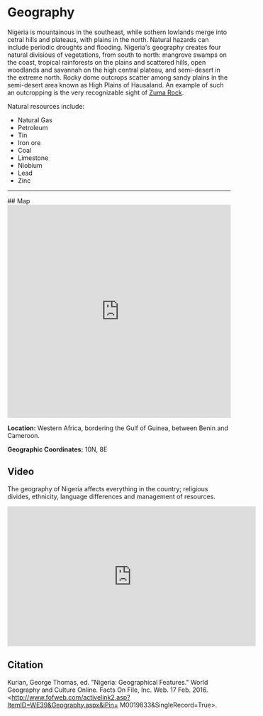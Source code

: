# Geography

Nigeria is mountainous in the southeast, while sothern lowlands merge into cetral hills and plateaus, with plains in the north. Natural hazards can include periodic droughts and flooding. Nigeria's geography creates four natural divisious of vegetations, from south to north: mangrove swamps on the coast, tropical rainforests on the plains and scattered hills, open woodlands and savannah on the high central plateau, and semi-desert in the extreme north. Rocky dome outcrops scatter among sandy plains in the semi-desert area known as High Plains of Hausaland. An example of such an outcropping is the very recognizable sight of [Zuma Rock](landmarks#ZumaRock).

Natural resources include:
- Natural Gas
- Petroleum
- Tin
- Iron ore
- Coal
- Limestone
- Niobium
- Lead
- Zinc

<hr />
## Map
<iframe
  width="100%"
  height="480"
  frameborder="0" style="border:0"
  src="https://www.google.com/maps/embed/v1/search?key=AIzaSyC8EzlfU1nbk346uRMNKKvsIve-1cPFPWk&q=Nigeria" allowfullscreen>
</iframe>

**Location:** Western Africa, bordering the Gulf of Guinea, between Benin and Cameroon.

**Geographic Coordinates:** 10N, 8E

## Video
The geography of Nigeria affects everything in the country; religious divides, ethnicity, language differences and management of resources.
<iframe width="560" height="315" src="https://www.youtube-nocookie.com/embed/irn2SWBRZWQ?rel=0" frameborder="0" allowfullscreen></iframe>


## Citation
Kurian, George Thomas, ed. "Nigeria: Geographical Features." World Geography and Culture Online. Facts On File, Inc. Web. 17 Feb. 2016. <http://www.fofweb.com/activelink2.asp?ItemID=WE39&Geography.aspx&iPin= M0019833&SingleRecord=True>.
